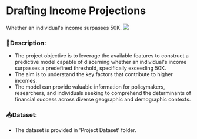 # Drafting Income Projections
Whether an individual's income surpasses 50K.
![]('income.jpg')

### :memo:Description:
* The project objective is to leverage the available features to construct a predictive model capable of discerning whether an individual's income surpasses a predefined threshold, specifically exceeding 50K.<br>
* The aim is to understand the key factors that contribute to higher incomes.
* The model can provide valuable information for policymakers, researchers, and individuals seeking to comprehend the determinants of financial success across diverse geographic and demographic contexts.

### :inbox_tray:Dataset:
* The dataset is provided in 'Project Dataset' folder.

